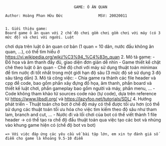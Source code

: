 

                                   GAME: Ô ĂN QUAN

	Author: Hoàng Phan Hữu Đức                MSV: 20020011    


    1. Giới thiệu game: 
	Board game ô ăn quan với 2 chế độ chơi gồm chơi gồm chơi với máy (có 3 mức độ) và chơi với người. Luật
 chơi dựa trên luật ô ăn quan cơ bản (1 quan = 10 dân, nước đầu không ăn quan, ...), có thể tìm hiểu ở 
https://vi.wikipedia.org/wiki/%C3%94_%C4%83n_quan
    2. Mô tả game:
	- Đồ họa và âm thanh đầy đủ, giao diện đơn giản dễ nhìn
	- Game thiết kế chặt chẽ theo luật ô ăn quan
	- Chế độ chơi với máy sử dụng thuật toán minimax để tìm nước đi tốt nhất trong một giới hạn 
độ sâu (3 mức độ sẽ sử dụng 3 độ sâu tăng dần)
    3. Mô tả công việc:
	- Chia game ra thành các file header và cpp để code, bao gồm phần xây đựng đồ họa, âm thanh, phần
board và thiết kế luật chơi, phần gameplay bao gồm người và máy, phần menu, ...
	- Code không tham khảo từ sources code nào (tự code), dựa trên reference từ https://www.libsdl.org/ 
và https://lazyfoo.net/tutorials/SDL/ 
    4. Hướng phát triển
	- Thuật toán cho bot ở chế độ máy có thể được tối ưu hơn (có thể sử dụng các thuật toán tối ưu hóa
cho việc tìm kiếm theo độ sâu như tham lam, branch and cut, ...
	- Nước đi và lối chơi của bot có thể viết thành 1 file header -> có thể tạo ra chế độ đấu thuật toán
qua việc tạo các bot và nhúng vào khung game hiện có (chế độ bot vs bot)
    
    => Với việc đáp ứng các yêu cầu về bài tập lớn, em xin tự đánh giá số điểm cho game là khoảng 9.5-10 điểm

